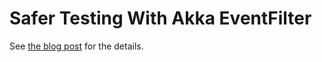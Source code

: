 Safer Testing With Akka EventFilter
===================================

See [the blog post](http://techblog.net-a-porter.com/2014/01/akka-testeventlistener) for the details.
